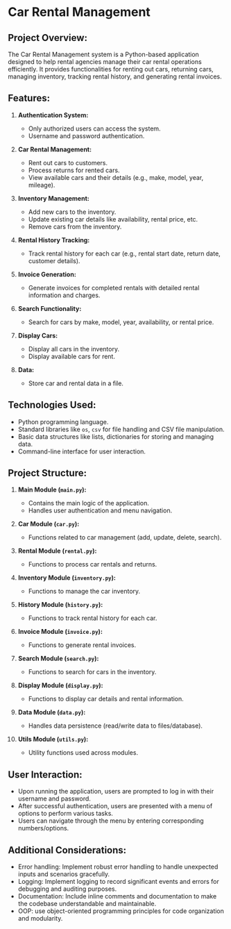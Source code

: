 # Car Rental Management

## Project Overview:
The Car Rental Management system is a Python-based application designed to help rental agencies manage their car rental operations efficiently. It provides functionalities for renting out cars, returning cars, managing inventory, tracking rental history, and generating rental invoices.

## Features:
1. **Authentication System:**
    - Only authorized users can access the system.
    - Username and password authentication.

2. **Car Rental Management:**
    - Rent out cars to customers.
    - Process returns for rented cars.
    - View available cars and their details (e.g., make, model, year, mileage).

3. **Inventory Management:**
    - Add new cars to the inventory.
    - Update existing car details like availability, rental price, etc.
    - Remove cars from the inventory.

4. **Rental History Tracking:**
    - Track rental history for each car (e.g., rental start date, return date, customer details).

5. **Invoice Generation:**
    - Generate invoices for completed rentals with detailed rental information and charges.

6. **Search Functionality:**
    - Search for cars by make, model, year, availability, or rental price.

7. **Display Cars:**
    - Display all cars in the inventory.
    - Display available cars for rent.

8. **Data:**
    - Store car and rental data in a file.

## Technologies Used:
- Python programming language.
- Standard libraries like `os`, `csv` for file handling and CSV file manipulation.
- Basic data structures like lists, dictionaries for storing and managing data.
- Command-line interface for user interaction.

## Project Structure:
1. **Main Module (`main.py`):**
    - Contains the main logic of the application.
    - Handles user authentication and menu navigation.

2. **Car Module (`car.py`):**
    - Functions related to car management (add, update, delete, search).

3. **Rental Module (`rental.py`):**
    - Functions to process car rentals and returns.

4. **Inventory Module (`inventory.py`):**
    - Functions to manage the car inventory.

5. **History Module (`history.py`):**
    - Functions to track rental history for each car.

6. **Invoice Module (`invoice.py`):**
    - Functions to generate rental invoices.

7. **Search Module (`search.py`):**
    - Functions to search for cars in the inventory.

8. **Display Module (`display.py`):**
    - Functions to display car details and rental information.

9. **Data Module (`data.py`):**
    - Handles data persistence (read/write data to files/database).

10. **Utils Module (`utils.py`):**
    - Utility functions used across modules.

## User Interaction:
- Upon running the application, users are prompted to log in with their username and password.
- After successful authentication, users are presented with a menu of options to perform various tasks.
- Users can navigate through the menu by entering corresponding numbers/options.

## Additional Considerations:
- Error handling: Implement robust error handling to handle unexpected inputs and scenarios gracefully.
- Logging: Implement logging to record significant events and errors for debugging and auditing purposes.
- Documentation: Include inline comments and documentation to make the codebase understandable and maintainable.
- OOP: use object-oriented programming principles for code organization and modularity.

